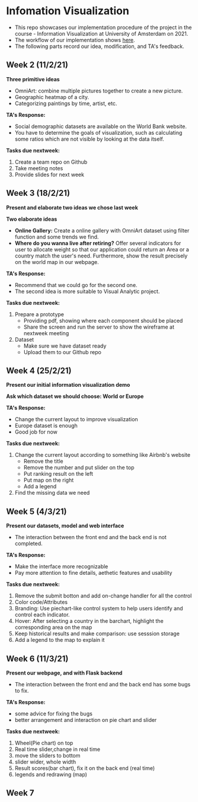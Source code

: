 # Infomation Visualization
- This repo showcases our implementation procedure of the project in the course - Information Visualization at University of Amsterdam on 2021.
- The workflow of our implementation shows <a href="https://github.com/DanferWang/InfoVis_team06/blob/main/Framework_UsingLeaflet/README.md" target="_blank">here</a>.
- The following parts record our idea, modification, and TA's feedback.

## Week 2 (11/2/21)

**Three primitive ideas**

- OmniArt: combine multiple pictures together to create a new picture.
- Geographic heatmap of a city.
- Categorizing paintings by time, artist, etc.

**TA's Response:**

- Social demographic datasets are available on the World Bank website.
- You have to determine the goals of visualization, such as calculating some ratios which are not visible by looking at the data itself.

**Tasks due nextweek:**

1. Create a team repo on Github
2. Take meeting notes
3. Provide slides for next week

## Week 3 (18/2/21)

**Present and elaborate two ideas we chose last week**

**Two elaborate ideas**

- **Online Gallery:** Create a online gallery with OmniArt dataset using filter function and some trends we find.
- **Where do you wanna live after retiring?** Offer several indicators for user to allocate weight so that our application could return an Area or a country match the user's need. Furthermore, show the result precisely on the world map in our webpage.

**TA's Response:**

- Recommend that we could go for the second one.
- The second idea is more suitable to Visual Analytic project.

**Tasks due nextweek:**

1. Prepare a prototype
	- Providing pdf, showing where each component should be placed
	- Share the screen and run the server to show the wireframe at nextweek meeting
2. Dataset
	- Make sure we have dataset ready
	- Upload them to our Github repo



## Week 4 (25/2/21)

**Present our initial information visualization demo**

**Ask which dataset we should choose: World or Europe**

**TA's Response:**

- Change the current layout to improve visualization
- Europe dataset is enough
- Good job for now

**Tasks due nextweek:**

1. Change the current layout according to something like Airbnb's website
   - Remove the title
   - Remove the number and put slider on the top
   - Put ranking result on the left
   - Put map on the right
   - Add a legend
2. Find the missing data we need



## Week 5 (4/3/21)

**Present our datasets, model and web interface**

- The interaction between the front end and the back end is not completed.

**TA's Response:**

- Make the interface more recognizable
- Pay more attention to fine details, aethetic features and usability

**Tasks due nextweek:**

1. Remove the submit botton and add on-change handler for all the control
2. Color code/Attributes
3. Branding: Use piechart-like control system to help users identify and control each indicator.
4. Hover: After selecting a country in the barchart, highlight the corresponding area on the map 
5. Keep historical results and make comparison: use sesssion storage
6. Add a legend to the map to explain it

## Week 6 (11/3/21)

**Present our webpage, and with Flask backend**

- The interaction between the front end and the back end has some bugs to fix.

**TA's Response:**

- some advice for fixing the bugs
- better arrangement and interaction on pie chart and slider

**Tasks due nextweek:**

1. Wheel(Pie chart) on top
2. Real time slider,change in real time 
3. move the sliders to bottom
4. slider wider, whole width 
5. Result scores(bar chart), fix it on the back end (real time)
6. legends and redrawing (map)

## Week 7 
